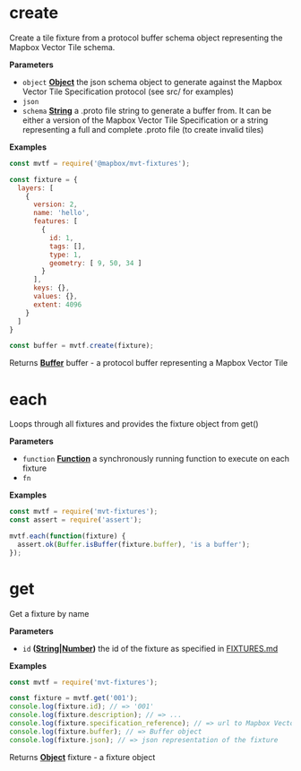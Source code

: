 # create

Create a tile fixture from a protocol buffer schema object representing the
Mapbox Vector Tile schema.

**Parameters**

-   `object` **[Object](https://developer.mozilla.org/en-US/docs/Web/JavaScript/Reference/Global_Objects/Object)** the json schema object to generate against the Mapbox Vector Tile Specification protocol (see src/ for examples)
-   `json`  
-   `schema` **[String](https://developer.mozilla.org/en-US/docs/Web/JavaScript/Reference/Global_Objects/String)** a .proto file string to generate a buffer from. It can be either a version of the Mapbox Vector Tile Specification
    or a string representing a full and complete .proto file (to create invalid tiles)

**Examples**

```javascript
const mvtf = require('@mapbox/mvt-fixtures');

const fixture = {
  layers: [
    {
      version: 2,
      name: 'hello',
      features: [
        {
          id: 1,
          tags: [],
          type: 1,
          geometry: [ 9, 50, 34 ]
        }
      ],
      keys: {},
      values: {},
      extent: 4096
    }
  ]
}

const buffer = mvtf.create(fixture);
```

Returns **[Buffer](https://nodejs.org/api/buffer.html)** buffer - a protocol buffer representing a Mapbox Vector Tile

# each

Loops through all fixtures and provides the fixture object from get()

**Parameters**

-   `function` **[Function](https://developer.mozilla.org/en-US/docs/Web/JavaScript/Reference/Statements/function)** a synchronously running function to execute on each fixture
-   `fn`  

**Examples**

```javascript
const mvtf = require('mvt-fixtures');
const assert = require('assert');

mvtf.each(function(fixture) {
  assert.ok(Buffer.isBuffer(fixture.buffer), 'is a buffer');
});
```

# get

Get a fixture by name

**Parameters**

-   `id` **([String](https://developer.mozilla.org/en-US/docs/Web/JavaScript/Reference/Global_Objects/String)\|[Number](https://developer.mozilla.org/en-US/docs/Web/JavaScript/Reference/Global_Objects/Number))** the id of the fixture as specified in [FIXTURES.md](FIXTURES.md)

**Examples**

```javascript
const mvtf = require('mvt-fixtures');

const fixture = mvtf.get('001');
console.log(fixture.id); // => '001'
console.log(fixture.description); // => ...
console.log(fixture.specification_reference); // => url to Mapbox Vector Tile specification reference
console.log(fixture.buffer); // => Buffer object
console.log(fixture.json); // => json representation of the fixture
```

Returns **[Object](https://developer.mozilla.org/en-US/docs/Web/JavaScript/Reference/Global_Objects/Object)** fixture - a fixture object
